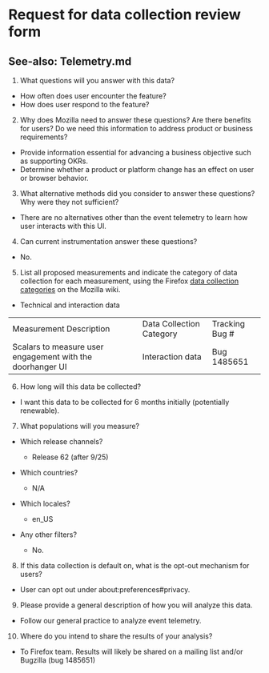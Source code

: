 # Request for data collection review form

## See-also: Telemetry.md

1) What questions will you answer with this data?

* How often does user encounter the feature?
* How does user respond to the feature?


2) Why does Mozilla need to answer these questions?  Are there benefits for users? Do we need this information to address product or business requirements?

* Provide information essential for advancing a business objective such as supporting OKRs.
* Determine whether a product or platform change has an effect on user or browser behavior.

3) What alternative methods did you consider to answer these questions? Why were they not sufficient?

* There are no alternatives other than the event telemetry to learn how user interacts with this UI.

4) Can current instrumentation answer these questions?

* No.

5) List all proposed measurements and indicate the category of data collection for each measurement, using the Firefox [data collection categories](https://wiki.mozilla.org/Firefox/Data_Collection) on the Mozilla wiki.

* Technical and interaction data

<table>
  <tr>
    <td>Measurement Description</td>
    <td>Data Collection Category</td>
    <td>Tracking Bug #</td>
  </tr>
  <tr>
    <td>Scalars to measure user engagement with the doorhanger UI</td>
    <td>Interaction data</td>
    <td>Bug 1485651</td>
  </tr>
</table>


6) How long will this data be collected?
* I want this data to be collected for 6 months initially (potentially renewable).

7) What populations will you measure?

* Which release channels?
  * Release 62 (after 9/25)

* Which countries?
  * N/A

* Which locales?
  * en_US

* Any other filters?
  * No.

8) If this data collection is default on, what is the opt-out mechanism for users?
* User can opt out under about:preferences#privacy.

9) Please provide a general description of how you will analyze this data.
* Follow our general practice to analyze event telemetry.

10) Where do you intend to share the results of your analysis?
* To Firefox team. Results will likely be shared on a mailing list and/or Bugzilla (bug 1485651)
